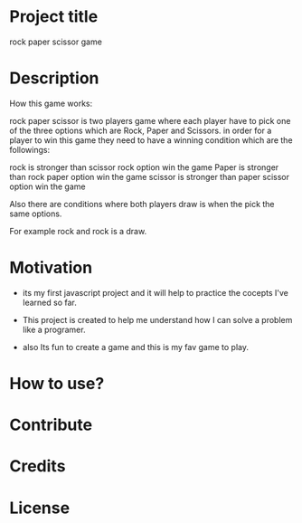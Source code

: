 # Project title
rock paper scissor game

# Description

How this game works:

rock paper scissor is two players game where each player have to pick one of the three options which are Rock, Paper and Scissors. 
in order for a player to win this game they need to have a winning condition which are the followings:

rock is stronger than scissor  rock option win the game 
Paper is stronger than rock     paper option win the game 
scissor is stronger than paper  scissor  option win the game 

Also there are conditions where both players draw is when the pick the same options. 


For example rock and rock is a draw. 



# Motivation 

- its my first javascript project and it will help to practice the cocepts I've learned so far.

- This project is created to help me understand how I can solve a problem like a programer. 

- also Its fun to create a game and this is my fav game to play.


# How to use? 

# Contribute

# Credits

# License
